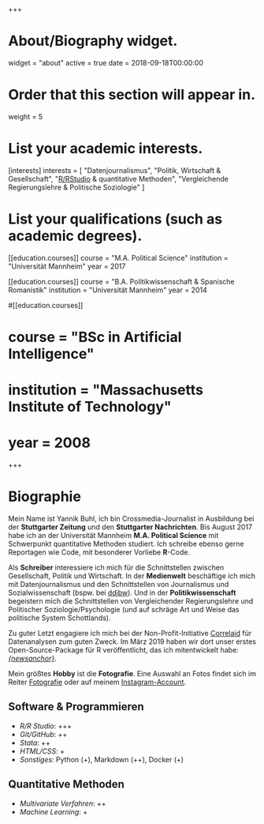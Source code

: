 +++
# About/Biography widget.
widget = "about"
active = true
date = 2018-09-18T00:00:00

# Order that this section will appear in.
weight = 5

# List your academic interests.
[interests]
  interests = [
    "Datenjournalismus",
    "Politik, Wirtschaft & Gesellschaft",
    "[R/RStudio](https://www.rstudio.com/) & quantitative Methoden",
    "Vergleichende Regierungslehre & Politische Soziologie"
  ]

# List your qualifications (such as academic degrees).
[[education.courses]]
  course = "M.A. Political Science"
  institution = "Universität Mannheim"
  year = 2017

[[education.courses]]
  course = "B.A. Politikwissenschaft & Spanische Romanistik"
  institution = "Universität Mannheim"
  year = 2014

#[[education.courses]]
#  course = "BSc in Artificial Intelligence"
#  institution = "Massachusetts Institute of Technology"
#  year = 2008
 
+++

# Biographie
Mein Name ist Yannik Buhl, ich bin Crossmedia-Journalist in Ausbildung bei der **Stuttgarter Zeitung** und den **Stuttgarter Nachrichten**. Bis August 2017 habe ich an der Universität Mannheim **M.A. Political Science** mit Schwerpunkt quantitative Methoden studiert. Ich schreibe ebenso gerne Reportagen wie Code, mit besonderer Vorliebe **R**-Code.

Als **Schreiber** interessiere ich mich für die Schnittstellen zwischen Gesellschaft, Politik und Wirtschaft. In der **Medienwelt** beschäftige ich mich mit Datenjournalismus und den Schnittstellen von Journalismus und Sozialwissenschaft (bspw. bei [ddjbw](www.ddjbw.de/)). Und in der **Politikwissenschaft** begeistern mich die Schnittstellen von Vergleichender Regierungslehre und Politischer Soziologie/Psychologie (und auf schräge Art und Weise das politische System Schottlands). 

Zu guter Letzt engagiere ich mich bei der Non-Profit-Initiative [Correlaid](http://www.correlaid.org/) für Datenanalysen zum guten Zweck. Im März 2019 haben wir dort unser erstes Open-Source-Package für R veröffentlicht, das ich mitentwickelt habe: [*{newsanchor}*](https://github.com/CorrelAid/newsanchor).

Mein größtes **Hobby** ist die **Fotografie**. Eine Auswahl an Fotos findet sich im Reiter [Fotografie](tutorial/) oder auf meinem [Instagram-Account](https://www.instagram.com/yabuhl/).

## Software & Programmieren
- *R/R Studio*: +++
- *Git/GitHub*: ++
- *Stata*: ++
- *HTML/CSS*: +
- *Sonstiges*: Python (+), Markdown (++), Docker (+)

## Quantitative Methoden
- *Multivariate Verfahren*: ++
- *Machine Learning*: +